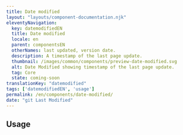 ```yaml
---
title: Date modified
layout: "layouts/component-documentation.njk"
eleventyNavigation:
  key: datemodifiedEN
  title: Date modified
  locale: en
  parent: componentsEN
  otherNames: last updated, version date.
  description: A timestamp of the last page update.
  thumbnail: /images/common/components/preview-date-modified.svg
  alt: Date Modified showing timestamp of the last page update.
  tag: Core
  state: coming-soon
translationKey: "datemodified"
tags: ['datemodifiedEN', 'usage']
permalink: /en/components/date-modified/
date: "git Last Modified"
---
```


## Usage